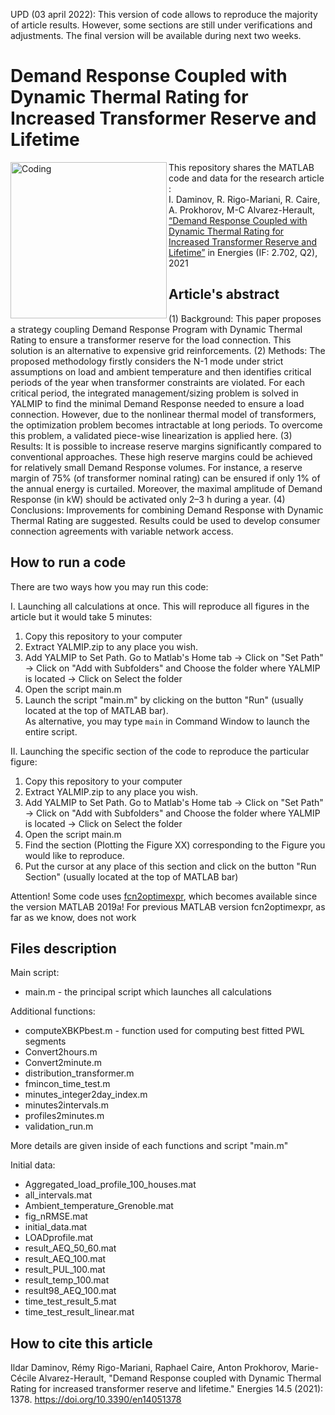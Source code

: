 UPD (03  april 2022): This version of code allows to reproduce the majority of article results. However, some sections are still under verifications and adjustments. The final version will be available during next two weeks. 

# Demand Response Coupled with Dynamic Thermal Rating for Increased Transformer Reserve and Lifetime
<img align="left" alt="Coding" width="250" src="https://www.i3upgrade.eu/files/2021/07/logo-journal-energies.png">

This repository shares the MATLAB code and data for the research article :\
I. Daminov, R. Rigo-Mariani, R. Caire, A. Prokhorov, M-C Alvarez-Herault, [“Demand Response Coupled with Dynamic Thermal Rating for Increased Transformer Reserve and Lifetime”](https://doi.org/10.3390/en14051378) in Energies (IF: 2.702, Q2), 2021

## Article's abstract
(1) Background: This paper proposes a strategy coupling Demand Response Program with Dynamic Thermal Rating to ensure a transformer reserve for the load connection. This solution is an alternative to expensive grid reinforcements. (2) Methods: The proposed methodology firstly considers the N-1 mode under strict assumptions on load and ambient temperature and then identifies critical periods of the year when transformer constraints are violated. For each critical period, the integrated management/sizing problem is solved in YALMIP to find the minimal Demand Response needed to ensure a load connection. However, due to the nonlinear thermal model of transformers, the optimization problem becomes intractable at long periods. To overcome this problem, a validated piece-wise linearization is applied here. (3) Results: It is possible to increase reserve margins significantly compared to conventional approaches. These high reserve margins could be achieved for relatively small Demand Response volumes. For instance, a reserve margin of 75% (of transformer nominal rating) can be ensured if only 1% of the annual energy is curtailed. Moreover, the maximal amplitude of Demand Response (in kW) should be activated only 2–3 h during a year. (4) Conclusions: Improvements for combining Demand Response with Dynamic Thermal Rating are suggested. Results could be used to develop consumer connection agreements with variable network access. 

## How to run a code 
There are two ways how you may run this code:
  
I. Launching all calculations at once. This will reproduce all figures in the article but it would take 5 minutes:
1. Copy this repository to your computer
2. Extract YALMIP.zip to any place you wish. 
3. Add YALMIP to Set Path. 
   Go to Matlab's Home tab -> Click on "Set Path" -> Click on "Add with Subfolders" and Choose the folder where YALMIP is located -> Click on Select the folder
4. Open the script main.m
5. Launch the script "main.m" by clicking on the button "Run" (usually located at the top of MATLAB bar).\
As alternative, you may type ```main``` 
in Command Window to launch the entire script. 


II. Launching the specific section of the code to reproduce the particular figure: 
1. Copy this repository to your computer 
2. Extract YALMIP.zip to any place you wish. 
3. Add YALMIP to Set Path. 
   Go to Matlab's Home tab -> Click on "Set Path" -> Click on "Add with Subfolders" and Choose the folder where YALMIP is located -> Click on Select the folder
4. Open the script main.m 
5. Find the section (Plotting the Figure XX) corresponding to the Figure you would like to reproduce. 
6. Put the cursor at any place of this section and click on the button "Run Section" (usually located at the top of MATLAB bar)

Attention! Some code uses [fcn2optimexpr](https://fr.mathworks.com/help/optim/ug/fcn2optimexpr.html), which becomes available since the version MATLAB 2019a! For previous MATLAB version fcn2optimexpr, as far as we know, does not work


## Files description
Main script:
* main.m - the principal script which launches all calculations
  
Additional functions: 
* computeXBKPbest.m - function used for computing best fitted PWL segments
* Convert2hours.m
* Convert2minute.m
* distribution_transformer.m
* fmincon_time_test.m
* minutes_integer2day_index.m
* minutes2intervals.m
* profiles2minutes.m
* validation_run.m

More details are given inside of each functions and script "main.m"

Initial data:
* Aggregated_load_profile_100_houses.mat
* all_intervals.mat
* Ambient_temperature_Grenoble.mat
* fig_nRMSE.mat
* initial_data.mat
* LOADprofile.mat
* result_AEQ_50_60.mat
* result_AEQ_100.mat
* result_PUL_100.mat
* result_temp_100.mat
* result98_AEQ_100.mat
* time_test_result_5.mat
* time_test_result_linear.mat

## How to cite this article 
Ildar Daminov, Rémy Rigo-Mariani, Raphael Caire, Anton Prokhorov, Marie-Cécile Alvarez-Herault, "Demand Response coupled with Dynamic Thermal Rating for increased transformer reserve and lifetime." Energies 14.5 (2021): 1378. https://doi.org/10.3390/en14051378
